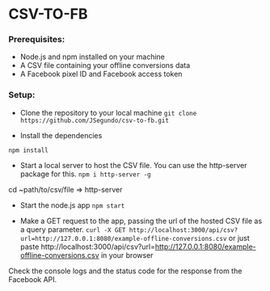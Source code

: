 # CSV-TO-FB

### Prerequisites:

- Node.js and npm installed on your machine
- A CSV file containing your offline conversions data
- A Facebook pixel ID and Facebook access token

### Setup:

- Clone the repository to your local machine
  `git clone https://github.com/JSegundo/csv-to-fb.git`

- Install the dependencies

`npm install`

- Start a local server to host the CSV file. You can use the http-server package for this.
  `npm i http-server -g`

cd ~path/to/csv/file => http-server

- Start the node.js app
  `npm start`

- Make a GET request to the app, passing the url of the hosted CSV file as a query parameter.
  `curl -X GET http://localhost:3000/api/csv?url=http://127.0.0.1:8080/example-offline-conversions.csv`
  or just paste http://localhost:3000/api/csv?url=http://127.0.0.1:8080/example-offline-conversions.csv in your browser

Check the console logs and the status code for the response from the Facebook API.
